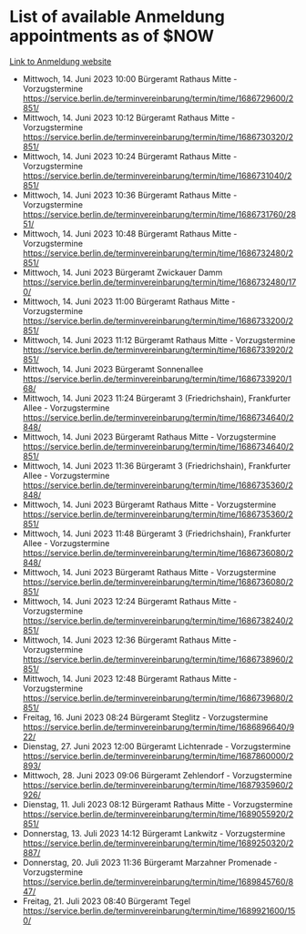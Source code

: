 # List of available Anmeldung appointments as of $NOW
[Link to Anmeldung website](https://service.berlin.de/terminvereinbarung/termin/tag.php?termin=1&anliegen[]=120686&dienstleisterlist=122210,122217,327316,122219,327312,122227,327314,122231,327346,122243,327348,122254,122252,329742,122260,329745,122262,329748,122271,327278,122273,327274,122277,327276,330436,122280,327294,122282,327290,122284,327292,122291,327270,122285,327266,122286,327264,122296,327268,150230,329760,122297,327286,122294,327284,122312,329763,122314,329775,122304,327330,122311,327334,122309,327332,317869,122281,327352,122279,329772,122283,122276,327324,122274,327326,122267,329766,122246,327318,122251,327320,122257,327322,122208,327298,122226,327300&herkunft=http%3A%2F%2Fservice.berlin.de%2Fdienstleistung%2F120686%2F)
- Mittwoch, 14. Juni 2023 10:00 Bürgeramt Rathaus Mitte - Vorzugstermine https://service.berlin.de/terminvereinbarung/termin/time/1686729600/2851/
- Mittwoch, 14. Juni 2023 10:12 Bürgeramt Rathaus Mitte - Vorzugstermine https://service.berlin.de/terminvereinbarung/termin/time/1686730320/2851/
- Mittwoch, 14. Juni 2023 10:24 Bürgeramt Rathaus Mitte - Vorzugstermine https://service.berlin.de/terminvereinbarung/termin/time/1686731040/2851/
- Mittwoch, 14. Juni 2023 10:36 Bürgeramt Rathaus Mitte - Vorzugstermine https://service.berlin.de/terminvereinbarung/termin/time/1686731760/2851/
- Mittwoch, 14. Juni 2023 10:48 Bürgeramt Rathaus Mitte - Vorzugstermine https://service.berlin.de/terminvereinbarung/termin/time/1686732480/2851/
- Mittwoch, 14. Juni 2023  Bürgeramt Zwickauer Damm https://service.berlin.de/terminvereinbarung/termin/time/1686732480/170/
- Mittwoch, 14. Juni 2023 11:00 Bürgeramt Rathaus Mitte - Vorzugstermine https://service.berlin.de/terminvereinbarung/termin/time/1686733200/2851/
- Mittwoch, 14. Juni 2023 11:12 Bürgeramt Rathaus Mitte - Vorzugstermine https://service.berlin.de/terminvereinbarung/termin/time/1686733920/2851/
- Mittwoch, 14. Juni 2023  Bürgeramt Sonnenallee https://service.berlin.de/terminvereinbarung/termin/time/1686733920/168/
- Mittwoch, 14. Juni 2023 11:24 Bürgeramt 3 (Friedrichshain), Frankfurter Allee - Vorzugstermine https://service.berlin.de/terminvereinbarung/termin/time/1686734640/2848/
- Mittwoch, 14. Juni 2023  Bürgeramt Rathaus Mitte - Vorzugstermine https://service.berlin.de/terminvereinbarung/termin/time/1686734640/2851/
- Mittwoch, 14. Juni 2023 11:36 Bürgeramt 3 (Friedrichshain), Frankfurter Allee - Vorzugstermine https://service.berlin.de/terminvereinbarung/termin/time/1686735360/2848/
- Mittwoch, 14. Juni 2023  Bürgeramt Rathaus Mitte - Vorzugstermine https://service.berlin.de/terminvereinbarung/termin/time/1686735360/2851/
- Mittwoch, 14. Juni 2023 11:48 Bürgeramt 3 (Friedrichshain), Frankfurter Allee - Vorzugstermine https://service.berlin.de/terminvereinbarung/termin/time/1686736080/2848/
- Mittwoch, 14. Juni 2023  Bürgeramt Rathaus Mitte - Vorzugstermine https://service.berlin.de/terminvereinbarung/termin/time/1686736080/2851/
- Mittwoch, 14. Juni 2023 12:24 Bürgeramt Rathaus Mitte - Vorzugstermine https://service.berlin.de/terminvereinbarung/termin/time/1686738240/2851/
- Mittwoch, 14. Juni 2023 12:36 Bürgeramt Rathaus Mitte - Vorzugstermine https://service.berlin.de/terminvereinbarung/termin/time/1686738960/2851/
- Mittwoch, 14. Juni 2023 12:48 Bürgeramt Rathaus Mitte - Vorzugstermine https://service.berlin.de/terminvereinbarung/termin/time/1686739680/2851/
- Freitag, 16. Juni 2023 08:24 Bürgeramt Steglitz - Vorzugstermine https://service.berlin.de/terminvereinbarung/termin/time/1686896640/922/
- Dienstag, 27. Juni 2023 12:00 Bürgeramt Lichtenrade - Vorzugstermine https://service.berlin.de/terminvereinbarung/termin/time/1687860000/2893/
- Mittwoch, 28. Juni 2023 09:06 Bürgeramt Zehlendorf - Vorzugstermine https://service.berlin.de/terminvereinbarung/termin/time/1687935960/2926/
- Dienstag, 11. Juli 2023 08:12 Bürgeramt Rathaus Mitte - Vorzugstermine https://service.berlin.de/terminvereinbarung/termin/time/1689055920/2851/
- Donnerstag, 13. Juli 2023 14:12 Bürgeramt Lankwitz - Vorzugstermine https://service.berlin.de/terminvereinbarung/termin/time/1689250320/2887/
- Donnerstag, 20. Juli 2023 11:36 Bürgeramt Marzahner Promenade - Vorzugstermine https://service.berlin.de/terminvereinbarung/termin/time/1689845760/847/
- Freitag, 21. Juli 2023 08:40 Bürgeramt Tegel https://service.berlin.de/terminvereinbarung/termin/time/1689921600/150/
